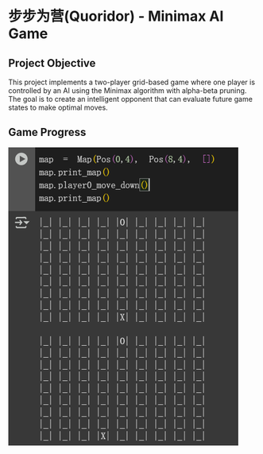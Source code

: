 # 步步为营(Quoridor) - Minimax AI Game

## Project Objective
This project implements a two-player grid-based game where one player is controlled by an AI using 
the Minimax algorithm with alpha-beta pruning. The goal is to create an intelligent opponent that 
can evaluate future game states to make optimal moves.

## Game Progress
![Progress Screenshot](./progress.png)
